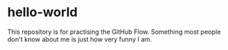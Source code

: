 # hello-world
This repository is for practising the GitHub Flow.
Something most people don't know about me is just how very funny I am.
